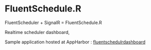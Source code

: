 FluentSchedule.R
================

FluentScheduler + SignalR = FluentSchedule.R

Realtime scheduler dashboard, 

Sample application hosted at AppHarbor : [fluentschedulrdashboard](http://fluentschedulrdashboard.apphb.com/Home/Index)
